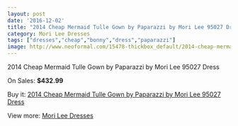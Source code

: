```yaml
---
layout: post
date: '2016-12-02'
title: "2014 Cheap Mermaid Tulle Gown by Paparazzi by Mori Lee 95027 Dress"
category: Mori Lee Dresses
tags: ["dresses","cheap","bonny","dress","paparazzi"]
image: http://www.neoformal.com/15478-thickbox_default/2014-cheap-mermaid-tulle-gown-by-paparazzi-by-mori-lee-95027-dress.jpg
---
```

2014 Cheap Mermaid Tulle Gown by Paparazzi by Mori Lee 95027 Dress

On Sales: **$432.99**
<a href="https://www.neoformal.com/en/mori-lee-dresses-2014/5214-2014-cheap-mermaid-tulle-gown-by-paparazzi-by-mori-lee-95027-dress.html"><amp-img layout="responsive" width="600" height="600" src="//www.neoformal.com/15478-thickbox_default/2014-cheap-mermaid-tulle-gown-by-paparazzi-by-mori-lee-95027-dress.jpg" alt="2014 Cheap Mermaid Tulle Gown by Paparazzi by Mori Lee 95027 Dress 0" /></a>
<a href="https://www.neoformal.com/en/mori-lee-dresses-2014/5214-2014-cheap-mermaid-tulle-gown-by-paparazzi-by-mori-lee-95027-dress.html"><amp-img layout="responsive" width="600" height="600" src="//www.neoformal.com/15479-thickbox_default/2014-cheap-mermaid-tulle-gown-by-paparazzi-by-mori-lee-95027-dress.jpg" alt="2014 Cheap Mermaid Tulle Gown by Paparazzi by Mori Lee 95027 Dress 1" /></a>
<a href="https://www.neoformal.com/en/mori-lee-dresses-2014/5214-2014-cheap-mermaid-tulle-gown-by-paparazzi-by-mori-lee-95027-dress.html"><amp-img layout="responsive" width="600" height="600" src="//www.neoformal.com/15480-thickbox_default/2014-cheap-mermaid-tulle-gown-by-paparazzi-by-mori-lee-95027-dress.jpg" alt="2014 Cheap Mermaid Tulle Gown by Paparazzi by Mori Lee 95027 Dress 2" /></a>
<a href="https://www.neoformal.com/en/mori-lee-dresses-2014/5214-2014-cheap-mermaid-tulle-gown-by-paparazzi-by-mori-lee-95027-dress.html"><amp-img layout="responsive" width="600" height="600" src="//www.neoformal.com/15481-thickbox_default/2014-cheap-mermaid-tulle-gown-by-paparazzi-by-mori-lee-95027-dress.jpg" alt="2014 Cheap Mermaid Tulle Gown by Paparazzi by Mori Lee 95027 Dress 3" /></a>

Buy it: [2014 Cheap Mermaid Tulle Gown by Paparazzi by Mori Lee 95027 Dress](https://www.neoformal.com/en/mori-lee-dresses-2014/5214-2014-cheap-mermaid-tulle-gown-by-paparazzi-by-mori-lee-95027-dress.html "2014 Cheap Mermaid Tulle Gown by Paparazzi by Mori Lee 95027 Dress")

View more: [Mori Lee Dresses](https://www.neoformal.com/en/62-mori-lee-dresses-2014 "Mori Lee Dresses")
